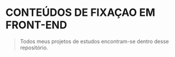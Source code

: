 # CONTEÚDOS DE FIXAÇAO EM FRONT-END

> Todos meus projetos de estudos encontram-se dentro desse repositório.

